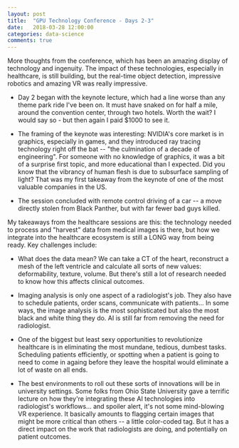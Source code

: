 ```yaml
---
layout: post
title:  "GPU Technology Conference - Days 2-3"
date:   2018-03-28 12:00:00
categories: data-science
comments: true
---
```


More thoughts from the conference, which has been an amazing display of technology and ingenuity. The impact of these technologies, especially in healthcare, is still building, but the real-time object detection, impressive robotics and amazing VR was really impressive. 

- Day 2 began with the keynote lecture, which had a line worse than any theme park ride I've been on. It must have snaked on for half a mile, around the convention center, through two hotels. Worth the wait? I would say so - but then again I paid $1000 to see it.

- The framing of the keynote was interesting: NVIDIA's core market is in graphics, especially in games, and they introduced ray tracing technology right off the bat -- "the culmination of a decade of engineering". For someone with no knowledge of graphics, it was a bit of a surprise first topic, and more educational than I expected. Did you know that the vibrancy of human flesh is due to subsurface sampling of light? That was my first takeaway from the keynote of one of the most valuable companies in the US.

- The session concluded with remote control driving of a car -- a move directly stolen from Black Panther, but with far fewer bad guys killed. 

My takeaways from the healthcare sessions are this: the technology needed to process and "harvest" data from medical images is there, but how we integrate into the healthcare ecosystem is still a LONG way from being ready. Key challenges include:

- What does the data mean? We can take a CT of the heart, reconstruct a mesh of the left ventricle and calculate all sorts of new values: deformability, texture, volume. But there's still a lot of research needed to know how this affects clinical outcomes. 

- Imaging analysis is only one aspect of a radiologist's job. They also have to schedule patients, order scans, communicate with patients... In some ways, the image analysis is the most sophisticated but also the most black and white thing they do. AI is still far from removing the need for radiologist.

- One of the biggest but least sexy opportunities to revolutionize healthcare is in eliminating the most mundane, tedious, dumbest tasks. Scheduling patients efficiently, or spotting when a patient is going to need to come in againg before they leave the hospital would eliminate a lot of waste on all ends.

- The best environments to roll out these sorts of innovations will be in university settings. Some folks from Ohio State University gave a terrific lecture on how they're integrating these AI technologies into radiologist's workflows... and spoiler alert, it's not some mind-blowing VR experience. It basically amounts to flagging certain images that might be more critical than others -- a little color-coded tag. But it has a direct impact on the work that radiologists are doing, and potentially on patient outcomes.